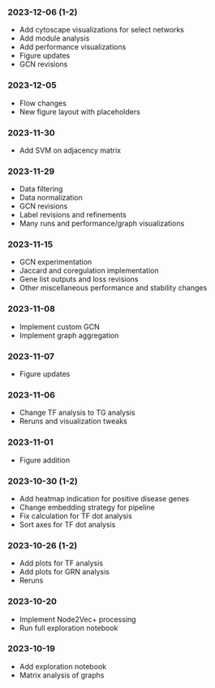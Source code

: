 ### 2023-12-06 (1-2)
- Add cytoscape visualizations for select networks
- Add module analysis
- Add performance visualizations
- Figure updates
- GCN revisions

### 2023-12-05
- Flow changes
- New figure layout with placeholders

### 2023-11-30
- Add SVM on adjacency matrix

### 2023-11-29
- Data filtering
- Data normalization
- GCN revisions
- Label revisions and refinements
- Many runs and performance/graph visualizations

### 2023-11-15
- GCN experimentation
- Jaccard and coregulation implementation
- Gene list outputs and loss revisions
- Other miscellaneous performance and stability changes

### 2023-11-08
- Implement custom GCN
- Implement graph aggregation

### 2023-11-07
- Figure updates

### 2023-11-06
- Change TF analysis to TG analysis
- Reruns and visualization tweaks

### 2023-11-01
- Figure addition

### 2023-10-30 (1-2)
- Add heatmap indication for positive disease genes
- Change embedding strategy for pipeline
- Fix calculation for TF dot analysis
- Sort axes for TF dot analysis

### 2023-10-26 (1-2)
- Add plots for TF analysis
- Add plots for GRN analysis
- Reruns

### 2023-10-20
- Implement Node2Vec+ processing
- Run full exploration notebook

### 2023-10-19
- Add exploration notebook
- Matrix analysis of graphs
